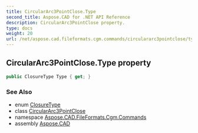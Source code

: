 ```yaml
---
title: CircularArc3PointClose.Type
second_title: Aspose.CAD for .NET API Reference
description: CircularArc3PointClose property. 
type: docs
weight: 20
url: /net/aspose.cad.fileformats.cgm.commands/circulararc3pointclose/type/
---
```

## CircularArc3PointClose.Type property

```csharp
public ClosureType Type { get; }
```

### See Also

* enum [ClosureType](../../../aspose.cad.fileformats.cgm.enums/closuretype/)
* class [CircularArc3PointClose](../)
* namespace [Aspose.CAD.FileFormats.Cgm.Commands](../../circulararc3pointclose/)
* assembly [Aspose.CAD](../../../)


